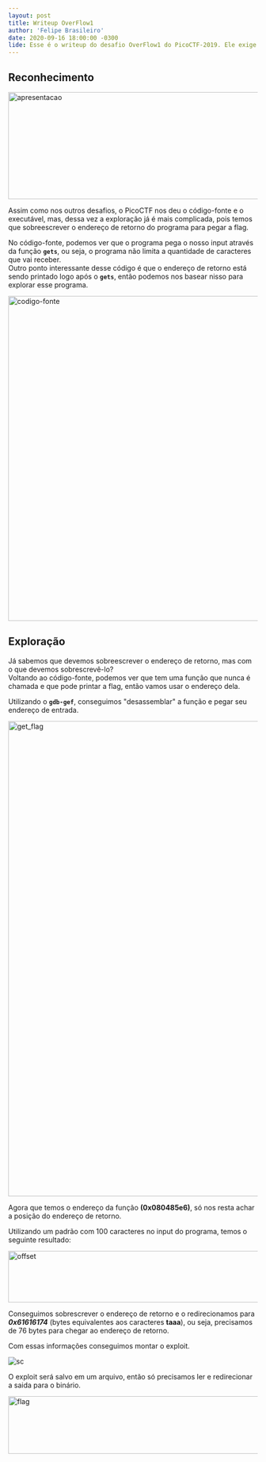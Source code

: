 ```yaml
---
layout: post
title: Writeup OverFlow1
author: 'Felipe Brasileiro'
date: 2020-09-16 18:00:00 -0300
lide: Esse é o writeup do desafio OverFlow1 do PicoCTF-2019. Ele exige que o jogador saiba sobrescrever e manipular o endereço de retorno de uma função para pegar a flag.
---
```


## Reconhecimento

<img src="https://i.imgur.com/wgkB8yw.png" alt="apresentacao" width="749" height="216" class="jop-noMdConv">

Assim como nos outros desafios, o PicoCTF nos deu o código-fonte e o executável, mas, dessa vez a exploração já é mais complicada, pois temos que sobreescrever o endereço de retorno do programa para pegar a flag.

No código-fonte, podemos ver que o programa pega o nosso input através da função **`gets`**, ou seja, o programa não limita a quantidade de caracteres que vai receber.  
Outro ponto interessante desse código é que o endereço de retorno está sendo printado logo após o **`gets`**, então podemos nos basear nisso para explorar esse programa.

<img src="https://i.imgur.com/3cSO1nF.png" alt="codigo-fonte" width="754" height="655" class="jop-noMdConv">

## Exploração

Já sabemos que devemos sobreescrever o endereço de retorno, mas com o que devemos sobrescrevê-lo?  
Voltando ao código-fonte, podemos ver que tem uma função que nunca é chamada e que pode printar a flag, então vamos usar o endereço dela.

Utilizando o **`gdb-gef`**, conseguimos "desassemblar" a função e pegar seu endereço de entrada.

<img src="https://i.imgur.com/WT5MNNQ.png" alt="get_flag" width="646" height="958" class="jop-noMdConv">

Agora que temos o endereço da função **(0x080485e6)**, só nos resta achar a posição do endereço de retorno.

Utilizando um padrão com 100 caracteres no input do programa, temos o seguinte resultado:

<img src="https://i.imgur.com/CAlb2mi.png" alt="offset" width="826" height="104" class="jop-noMdConv">

Conseguimos sobrescrever o endereço de retorno e o redirecionamos para ***0x61616174*** (bytes equivalentes aos caracteres **taaa**), ou seja, precisamos de 76 bytes para chegar ao endereço de retorno.

Com essas informações conseguimos montar o exploit.

![sc](https://i.imgur.com/SYaT5Cm.png)

O exploit será salvo em um arquivo, então só precisamos ler e redirecionar a saida para o binário.

<img src="https://i.imgur.com/vj3sObr.png" alt="flag" width="822" height="116" class="jop-noMdConv">
